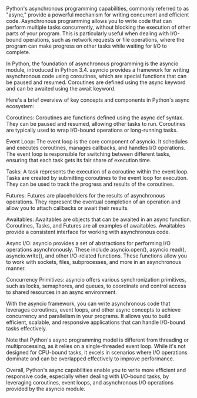 
Python's asynchronous programming capabilities, commonly referred to as "async," provide a powerful mechanism for writing concurrent and efficient code. Asynchronous programming allows you to write code that can perform multiple tasks concurrently, without blocking the execution of other parts of your program. This is particularly useful when dealing with I/O-bound operations, such as network requests or file operations, where the program can make progress on other tasks while waiting for I/O to complete.

In Python, the foundation of asynchronous programming is the asyncio module, introduced in Python 3.4. asyncio provides a framework for writing asynchronous code using coroutines, which are special functions that can be paused and resumed. Coroutines are defined using the async keyword and can be awaited using the await keyword.

Here's a brief overview of key concepts and components in Python's async ecosystem:

Coroutines: Coroutines are functions defined using the async def syntax. They can be paused and resumed, allowing other tasks to run. Coroutines are typically used to wrap I/O-bound operations or long-running tasks.

Event Loop: The event loop is the core component of asyncio. It schedules and executes coroutines, manages callbacks, and handles I/O operations. The event loop is responsible for switching between different tasks, ensuring that each task gets its fair share of execution time.

Tasks: A task represents the execution of a coroutine within the event loop. Tasks are created by submitting coroutines to the event loop for execution. They can be used to track the progress and results of the coroutines.

Futures: Futures are placeholders for the results of asynchronous operations. They represent the eventual completion of an operation and allow you to attach callbacks or await their results.

Awaitables: Awaitables are objects that can be awaited in an async function. Coroutines, Tasks, and Futures are all examples of awaitables. Awaitables provide a consistent interface for working with asynchronous code.

Async I/O: asyncio provides a set of abstractions for performing I/O operations asynchronously. These include asyncio.open(), asyncio.read(), asyncio.write(), and other I/O-related functions. These functions allow you to work with sockets, files, subprocesses, and more in an asynchronous manner.

Concurrency Primitives: asyncio offers various synchronization primitives, such as locks, semaphores, and queues, to coordinate and control access to shared resources in an async environment.

With the asyncio framework, you can write asynchronous code that leverages coroutines, event loops, and other async concepts to achieve concurrency and parallelism in your programs. It allows you to build efficient, scalable, and responsive applications that can handle I/O-bound tasks effectively.

Note that Python's async programming model is different from threading or multiprocessing, as it relies on a single-threaded event loop. While it's not designed for CPU-bound tasks, it excels in scenarios where I/O operations dominate and can be overlapped effectively to improve performance.

Overall, Python's async capabilities enable you to write more efficient and responsive code, especially when dealing with I/O-bound tasks, by leveraging coroutines, event loops, and asynchronous I/O operations provided by the asyncio module.
